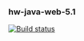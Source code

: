 ### hw-java-web-5.1
[![Build status](https://ci.appveyor.com/api/projects/status/bl8maom4sciim7ra?svg=true)](https://ci.appveyor.com/project/Redarek/hw-java-web-5-1)
